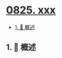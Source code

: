 # [0825. xxx](https://github.com/Tdahuyou/TNotes.leetcode/tree/main/notes/0825.%20xxx)

<!-- region:toc -->

- [1. 📝 概述](#1--概述)

<!-- endregion:toc -->

## 1. 📝 概述
